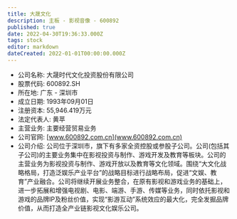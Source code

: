 ```yaml
---
title: 大晟文化
description: 主板 - 影视音像 - 600892
published: true
date: 2022-04-30T19:36:33.000Z
tags: stock
editor: markdown
dateCreated: 2022-01-01T00:00:00.000Z
---
```


- 公司名称: 大晟时代文化投资股份有限公司
- 股票代码: 600892.SH
- 所在地: 广东 - 深圳市
- 成立日期: 1993年09月01日
- 注册资本: 55,946.419万元
- 法定代表人: 黄苹
- 主营业务: 主要经营贸易业务
- 公司官网: [www.600892.com.cn](www.600892.com.cn)
- 公司介绍: 公司位于深圳市，旗下有多家全资控股或参股子公司。公司(包括其子公司)的主要业务集中在影视投资与制作、游戏开发及教育等板块。公司的主营业务为影视投资与制作、游戏开放以及教育等文化领域。围绕“大文化战略格局，打造泛娱乐产业平台”的战略目标进行战略布局，促进“文娱、教育”产业融合。公司将继续开展业务整合，在原有影视和游戏业务的基础上，进一步拓展和增强电视剧、电影、端游、手游、传媒等业务，同时依托影视和游戏的品牌IP及粉丝价值，实现“影游互动”系统效应的最大化，完全发掘品牌价值，从而打造全产业链影视文化娱乐公司。



